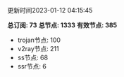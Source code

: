 更新时间2023-01-12 04:15:45

**总订阅: 73**
**总节点: 1333**
**有效节点: 385**
- trojan节点: 100
- v2ray节点: 211
- ss节点: 68
- ssr节点: 6
